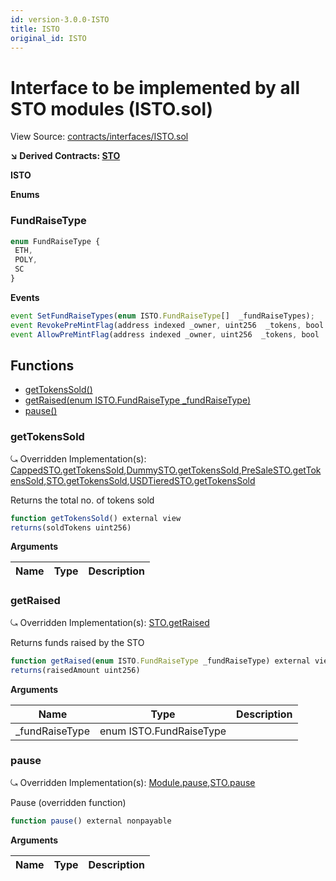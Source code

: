 ```yaml
---
id: version-3.0.0-ISTO
title: ISTO
original_id: ISTO
---
```


# Interface to be implemented by all STO modules (ISTO.sol)

View Source: [contracts/interfaces/ISTO.sol](../../contracts/interfaces/ISTO.sol)

**↘ Derived Contracts: [STO](STO.md)**

**ISTO**

**Enums**
### FundRaiseType

```js
enum FundRaiseType {
 ETH,
 POLY,
 SC
}
```

**Events**

```js
event SetFundRaiseTypes(enum ISTO.FundRaiseType[]  _fundRaiseTypes);
event RevokePreMintFlag(address indexed _owner, uint256  _tokens, bool  _preMint);
event AllowPreMintFlag(address indexed _owner, uint256  _tokens, bool  _preMint);
```

## Functions

- [getTokensSold()](#gettokenssold)
- [getRaised(enum ISTO.FundRaiseType _fundRaiseType)](#getraised)
- [pause()](#pause)

### getTokensSold

⤿ Overridden Implementation(s): [CappedSTO.getTokensSold](CappedSTO.md#gettokenssold),[DummySTO.getTokensSold](DummySTO.md#gettokenssold),[PreSaleSTO.getTokensSold](PreSaleSTO.md#gettokenssold),[STO.getTokensSold](STO.md#gettokenssold),[USDTieredSTO.getTokensSold](USDTieredSTO.md#gettokenssold)

Returns the total no. of tokens sold

```js
function getTokensSold() external view
returns(soldTokens uint256)
```

**Arguments**

| Name        | Type           | Description  |
| ------------- |------------- | -----|

### getRaised

⤿ Overridden Implementation(s): [STO.getRaised](STO.md#getraised)

Returns funds raised by the STO

```js
function getRaised(enum ISTO.FundRaiseType _fundRaiseType) external view
returns(raisedAmount uint256)
```

**Arguments**

| Name        | Type           | Description  |
| ------------- |------------- | -----|
| _fundRaiseType | enum ISTO.FundRaiseType |  | 

### pause

⤿ Overridden Implementation(s): [Module.pause](Module.md#pause),[STO.pause](STO.md#pause)

Pause (overridden function)

```js
function pause() external nonpayable
```

**Arguments**

| Name        | Type           | Description  |
| ------------- |------------- | -----|

